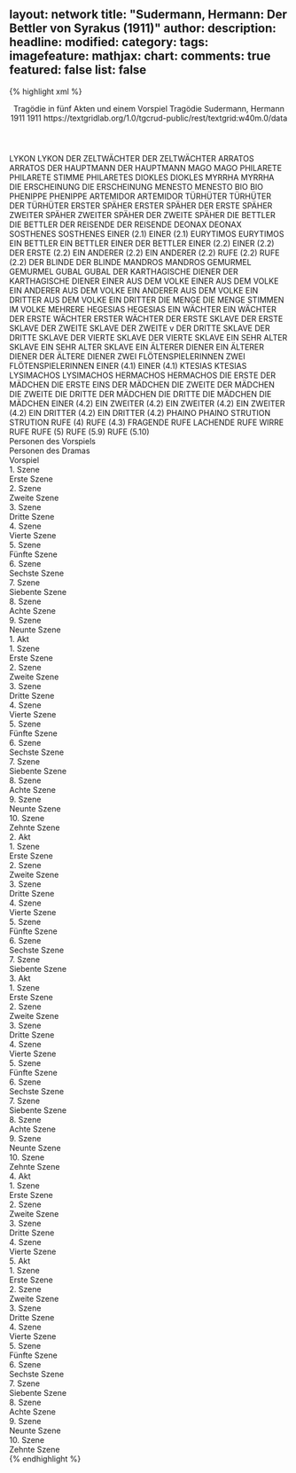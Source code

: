 layout: network
title: "Sudermann, Hermann: Der Bettler von Syrakus (1911)"
author:
description:
headline:
modified:
category:
tags:
imagefeature:
mathjax:
chart:
comments: true
featured: false
list: false
---
{% highlight xml %}
<?xml-model href="https://raw.githubusercontent.com/DLiNa/project/master/rules/lina.rnc"?><?xml-model href="https://raw.githubusercontent.com/DLiNa/project/master/rules/lina.sch"?>
<play xmlns="http://lina.digital">
  <header>
    <title>Der Bettler von Syrakus</title>
    <subtitle>Tragödie in fünf Akten und einem Vorspiel</subtitle>
    <genretitle>Tragödie</genretitle>
    <author>Sudermann, Hermann</author>
    <date type="print" when="1911">1911</date>
    <date type="premiere" when="1911">1911</date>
    <date type="written"/>
    <source>https://textgridlab.org/1.0/tgcrud-public/rest/textgrid:w40m.0/data</source>
  </header>
  <personae>
    <character>
      <name>LYKON</name>
      <alias xml:id="lykon">
        <name>LYKON</name>
      </alias>
    </character>
    <character>
      <name>DER ZELTWÄCHTER</name>
      <alias xml:id="der_zeltwächter">
        <name>DER ZELTWÄCHTER</name>
      </alias>
    </character>
    <character>
      <name>ARRATOS</name>
      <alias xml:id="arratos">
        <name>ARRATOS</name>
      </alias>
    </character>
    <character>
      <name>DER HAUPTMANN</name>
      <alias xml:id="der_hauptmann">
        <name>DER HAUPTMANN</name>
      </alias>
    </character>
    <character>
      <name>MAGO</name>
      <alias xml:id="mago">
        <name>MAGO</name>
      </alias>
    </character>
    <character>
      <name>PHILARETE</name>
      <alias xml:id="philarete">
        <name>PHILARETE</name>
      </alias>
      <alias xml:id="stimme_philaretes">
        <name>STIMME PHILARETES</name>
      </alias>
    </character>
    <character>
      <name>DIOKLES</name>
      <alias xml:id="diokles">
        <name>DIOKLES</name>
      </alias>
    </character>
    <character>
      <name>MYRRHA</name>
      <alias xml:id="myrrha">
        <name>MYRRHA</name>
      </alias>
    </character>
    <character>
      <name>DIE ERSCHEINUNG</name>
      <alias xml:id="die_erscheinung">
        <name>DIE ERSCHEINUNG</name>
      </alias>
    </character>
    <character>
      <name>MENESTO</name>
      <alias xml:id="menesto">
        <name>MENESTO</name>
      </alias>
    </character>
    <character>
      <name>BIO</name>
      <alias xml:id="bio">
        <name>BIO</name>
      </alias>
    </character>
    <character>
      <name>PHENIPPE</name>
      <alias xml:id="phenippe">
        <name>PHENIPPE</name>
      </alias>
    </character>
    <character>
      <name>ARTEMIDOR</name>
      <alias xml:id="artemidor">
        <name>ARTEMIDOR</name>
      </alias>
    </character>
    <character>
      <name>TÜRHÜTER</name>
      <alias xml:id="türhüter">
        <name>TÜRHÜTER</name>
      </alias>
      <alias xml:id="der_türhüter">
        <name>DER TÜRHÜTER</name>
      </alias>
    </character>
    <character>
      <name>ERSTER SPÄHER</name>
      <alias xml:id="erster_späher">
        <name>ERSTER SPÄHER</name>
      </alias>
      <alias xml:id="der_erste_späher">
        <name>DER ERSTE SPÄHER</name>
      </alias>
    </character>
    <character>
      <name>ZWEITER SPÄHER</name>
      <alias xml:id="zweiter_späher">
        <name>ZWEITER SPÄHER</name>
      </alias>
      <alias xml:id="der_zweite_späher">
        <name>DER ZWEITE SPÄHER</name>
      </alias>
    </character>
    <character>
      <name>DIE BETTLER</name>
      <alias xml:id="die_bettler">
        <name>DIE BETTLER</name>
      </alias>
    </character>
    <character>
      <name>DER REISENDE</name>
      <alias xml:id="der_reisende">
        <name>DER REISENDE</name>
      </alias>
    </character>
    <character>
      <name>DEONAX</name>
      <alias xml:id="deonax">
        <name>DEONAX</name>
      </alias>
    </character>
    <character>
      <name>SOSTHENES</name>
      <alias xml:id="sosthenes">
        <name>SOSTHENES</name>
      </alias>
    </character>
    <character>
      <name>EINER (2.1)</name>
      <alias xml:id="einer_2.1">
        <name>EINER (2.1)</name>
      </alias>
    </character>
    <character>
      <name>EURYTIMOS</name>
      <alias xml:id="eurytimos">
        <name>EURYTIMOS</name>
      </alias>
    </character>
    <character>
      <name>EIN BETTLER</name>
      <alias xml:id="ein_bettler">
        <name>EIN BETTLER</name>
      </alias>
      <alias xml:id="einer_der_bettler">
        <name>EINER DER BETTLER</name>
      </alias>
    </character>
    <character>
      <name>EINER (2.2)</name>
      <alias xml:id="einer_2.2">
        <name>EINER (2.2)</name>
      </alias>
      <alias xml:id="der_erste_2.2">
        <name>DER ERSTE (2.2)</name>
      </alias>
    </character>
    <character>
      <name>EIN ANDERER (2.2)</name>
      <alias xml:id="ein_anderer_2.2">
        <name>EIN ANDERER (2.2)</name>
      </alias>
    </character>
    <character>
      <name>RUFE (2.2)</name>
      <alias xml:id="rufe_2.2">
        <name>RUFE (2.2)</name>
      </alias>
    </character>
    <character>
      <name>DER BLINDE</name>
      <alias xml:id="der_blinde">
        <name>DER BLINDE</name>
      </alias>
    </character>
    <character>
      <name>MANDROS</name>
      <alias xml:id="mandros">
        <name>MANDROS</name>
      </alias>
    </character>
    <character>
      <name>GEMURMEL</name>
      <alias xml:id="gemurmel">
        <name>GEMURMEL</name>
      </alias>
    </character>
    <character>
      <name>GUBAL</name>
      <alias xml:id="gubal">
        <name>GUBAL</name>
      </alias>
    </character>
    <character>
      <name>DER KARTHAGISCHE DIENER</name>
      <alias xml:id="der_karthagische_diener">
        <name>DER KARTHAGISCHE DIENER</name>
      </alias>
    </character>
    <character>
      <name>EINER AUS DEM VOLKE</name>
      <alias xml:id="einer_aus_dem_volke">
        <name>EINER AUS DEM VOLKE</name>
      </alias>
    </character>
    <character>
      <name>EIN ANDERER AUS DEM VOLKE</name>
      <alias xml:id="ein_anderer_aus_dem_volke">
        <name>EIN ANDERER AUS DEM VOLKE</name>
      </alias>
    </character>
    <character>
      <name>EIN DRITTER AUS DEM VOLKE</name>
      <alias xml:id="ein_dritter_aus_dem_volke">
        <name>EIN DRITTER</name>
      </alias>
    </character>
    <character>
      <name>DIE MENGE</name>
      <alias xml:id="die_menge">
        <name>DIE MENGE</name>
      </alias>
      <alias xml:id="stimmen_im_volke">
        <name>STIMMEN IM VOLKE</name>
      </alias>
      <alias xml:id="mehrere_aus_dem_volke">
        <name>MEHRERE</name>
      </alias>
    </character>
    <character>
      <name>HEGESIAS</name>
      <alias xml:id="hegesias">
        <name>HEGESIAS</name>
      </alias>
    </character>
    <character>
      <name>EIN WÄCHTER</name>
      <alias xml:id="ein_wächter">
        <name>EIN WÄCHTER</name>
      </alias>
      <alias xml:id="der_erste_wächter">
        <name>DER ERSTE WÄCHTER</name>
      </alias>
      <alias xml:id="erster_wächter">
        <name>ERSTER WÄCHTER</name>
      </alias>
    </character>
    <character>
      <name>DER ERSTE SKLAVE</name>
      <alias xml:id="der_erste_sklave">
        <name>DER ERSTE SKLAVE</name>
      </alias>
    </character>
    <character>
      <name>DER ZWEITE SKLAVE</name>
      <alias xml:id="der_zweite_sklave">
        <name>DER ZWEITE v</name>
      </alias>
    </character>
    <character>
      <name>DER DRITTE SKLAVE</name>
      <alias xml:id="der_dritte_sklave">
        <name>DER DRITTE SKLAVE</name>
      </alias>
    </character>
    <character>
      <name>DER VIERTE SKLAVE</name>
      <alias xml:id="der_vierte_sklave">
        <name>DER VIERTE SKLAVE</name>
      </alias>
    </character>
    <character>
      <name>EIN SEHR ALTER SKLAVE</name>
      <alias xml:id="ein_sehr_alter_sklave">
        <name>EIN SEHR ALTER SKLAVE</name>
      </alias>
    </character>
    <character>
      <name>EIN ÄLTERER DIENER</name>
      <alias xml:id="ein_älterer_diener">
        <name>EIN ÄLTERER DIENER</name>
      </alias>
      <alias xml:id="der_ältere_diener">
        <name>DER ÄLTERE DIENER</name>
      </alias>
    </character>
    <character>
      <name>ZWEI FLÖTENSPIELERINNEN</name>
      <alias xml:id="zwei_flötenspielerinnen">
        <name>ZWEI FLÖTENSPIELERINNEN</name>
      </alias>
    </character>
    <character>
      <name>EINER (4.1)</name>
      <alias xml:id="einer_4.1">
        <name>EINER (4.1)</name>
      </alias>
    </character>
    <character>
      <name>KTESIAS</name>
      <alias xml:id="ktesias">
        <name>KTESIAS</name>
      </alias>
    </character>
    <character>
      <name>LYSIMACHOS</name>
      <alias xml:id="lysimachos">
        <name>LYSIMACHOS</name>
      </alias>
    </character>
    <character>
      <name>HERMACHOS</name>
      <alias xml:id="hermachos">
        <name>HERMACHOS</name>
      </alias>
    </character>
    <character>
      <name>DIE ERSTE DER MÄDCHEN</name>
      <alias xml:id="die_erste">
        <name>DIE ERSTE</name>
      </alias>
      <alias xml:id="eins_der_mädchen">
        <name>EINS DER MÄDCHEN</name>
      </alias>
    </character>
    <character>
      <name>DIE ZWEITE DER MÄDCHEN</name>
      <alias xml:id="die_zweite">
        <name>DIE ZWEITE</name>
      </alias>
    </character>
    <character>
      <name>DIE DRITTE DER MÄDCHEN</name>
      <alias xml:id="die_dritte">
        <name>DIE DRITTE</name>
      </alias>
    </character>
    <character>
      <name>DIE MÄDCHEN</name>
      <alias xml:id="die_mädchen">
        <name>DIE MÄDCHEN</name>
      </alias>
    </character>
    <character>
      <name>EINER (4.2)</name>
      <alias xml:id="einer_4.2">
        <name>EIN ZWEITER (4.2)</name>
      </alias>
    </character>
    <character>
      <name>EIN ZWEITER (4.2)</name>
      <alias xml:id="ein_zweiter_4.2">
        <name>EIN ZWEITER (4.2)</name>
      </alias>
    </character>
    <character>
      <name>EIN DRITTER (4.2)</name>
      <alias xml:id="ein_dritter_4.2">
        <name>EIN DRITTER (4.2)</name>
      </alias>
    </character>
    <character>
      <name>PHAINO</name>
      <alias xml:id="phaino">
        <name>PHAINO</name>
      </alias>
    </character>
    <character>
      <name>STRUTION</name>
      <alias xml:id="strution">
        <name>STRUTION</name>
      </alias>
    </character>
    <character>
      <name>RUFE (4)</name>
      <alias xml:id="rufe_4.3">
        <name>RUFE (4.3)</name>
      </alias>
      <alias xml:id="fragende_rufe">
        <name>FRAGENDE RUFE</name>
      </alias>
      <alias xml:id="lachende_rufe">
        <name>LACHENDE RUFE</name>
      </alias>
      <alias xml:id="wirre_rufe">
        <name>WIRRE RUFE</name>
      </alias>
    </character>
    <character>
      <name>RUFE (5)</name>
      <alias xml:id="rufe_5.9">
        <name>RUFE (5.9)</name>
      </alias>
      <alias xml:id="rufe_5.10">
        <name>RUFE (5.10)</name>
      </alias>
    </character>
  </personae>
  <text>
    <div>
      <head>Personen des Vorspiels</head>
    </div>
    <div>
      <head>Personen des Dramas</head>
    </div>
    <div>
      <head>Vorspiel</head>
      <div>
        <head>1. Szene</head>
        <div>
          <head>Erste Szene</head>
          <sp who="#lykon">
            <amount n="2" unit="speech_acts"/>
            <amount n="62" unit="words"/>
            <amount n="8" unit="lines"/>
            <amount n="328" unit="chars"/>
          </sp>
          <sp who="#der_zeltwächter">
            <amount n="1" unit="speech_acts"/>
            <amount n="12" unit="words"/>
            <amount n="2" unit="lines"/>
            <amount n="66" unit="chars"/>
          </sp>
        </div>
      </div>
      <div>
        <head>2. Szene</head>
        <div>
          <head>Zweite Szene</head>
          <sp who="#arratos">
            <amount n="10" unit="speech_acts"/>
            <amount n="268" unit="words"/>
            <amount n="38" unit="lines"/>
            <amount n="1443" unit="chars"/>
          </sp>
          <sp who="#lykon">
            <amount n="10" unit="speech_acts"/>
            <amount n="464" unit="words"/>
            <amount n="65" unit="lines"/>
            <amount n="2530" unit="chars"/>
          </sp>
        </div>
      </div>
      <div>
        <head>3. Szene</head>
        <div>
          <head>Dritte Szene</head>
          <sp who="#der_hauptmann">
            <amount n="2" unit="speech_acts"/>
            <amount n="18" unit="words"/>
            <amount n="4" unit="lines"/>
            <amount n="100" unit="chars"/>
          </sp>
          <sp who="#lykon">
            <amount n="19" unit="speech_acts"/>
            <amount n="210" unit="words"/>
            <amount n="39" unit="lines"/>
            <amount n="1123" unit="chars"/>
          </sp>
          <sp who="#mago">
            <amount n="13" unit="speech_acts"/>
            <amount n="464" unit="words"/>
            <amount n="69" unit="lines"/>
            <amount n="2573" unit="chars"/>
          </sp>
          <sp who="#arratos">
            <amount n="4" unit="speech_acts"/>
            <amount n="28" unit="words"/>
            <amount n="6" unit="lines"/>
            <amount n="143" unit="chars"/>
          </sp>
          <sp who="#der_hauptmann #lykon #mago #arratos">
            <amount n="2" unit="speech_acts"/>
            <amount n="4" unit="words"/>
            <amount n="1" unit="lines"/>
            <amount n="33" unit="chars"/>
          </sp>
        </div>
      </div>
      <div>
        <head>4. Szene</head>
        <div>
          <head>Vierte Szene</head>
          <sp who="#lykon">
            <amount n="4" unit="speech_acts"/>
            <amount n="173" unit="words"/>
            <amount n="24" unit="lines"/>
            <amount n="885" unit="chars"/>
          </sp>
          <sp who="#arratos">
            <amount n="2" unit="speech_acts"/>
            <amount n="96" unit="words"/>
            <amount n="13" unit="lines"/>
            <amount n="483" unit="chars"/>
          </sp>
          <sp who="#stimme_philaretes">
            <amount n="1" unit="speech_acts"/>
            <amount n="6" unit="words"/>
            <amount n="1" unit="lines"/>
            <amount n="30" unit="chars"/>
          </sp>
        </div>
      </div>
      <div>
        <head>5. Szene</head>
        <div>
          <head>Fünfte Szene</head>
          <sp who="#philarete">
            <amount n="3" unit="speech_acts"/>
            <amount n="65" unit="words"/>
            <amount n="9" unit="lines"/>
            <amount n="354" unit="chars"/>
          </sp>
          <sp who="#lykon">
            <amount n="2" unit="speech_acts"/>
            <amount n="144" unit="words"/>
            <amount n="17" unit="lines"/>
            <amount n="738" unit="chars"/>
          </sp>
          <sp who="#arratos">
            <amount n="2" unit="speech_acts"/>
            <amount n="8" unit="words"/>
            <amount n="2" unit="lines"/>
            <amount n="38" unit="chars"/>
          </sp>
          <sp who="#diokles">
            <amount n="1" unit="speech_acts"/>
            <amount n="16" unit="words"/>
            <amount n="3" unit="lines"/>
            <amount n="77" unit="chars"/>
          </sp>
        </div>
      </div>
      <div>
        <head>6. Szene</head>
        <div>
          <head>Sechste Szene</head>
          <sp who="#lykon">
            <amount n="6" unit="speech_acts"/>
            <amount n="83" unit="words"/>
            <amount n="16" unit="lines"/>
            <amount n="473" unit="chars"/>
          </sp>
          <sp who="#philarete">
            <amount n="5" unit="speech_acts"/>
            <amount n="148" unit="words"/>
            <amount n="21" unit="lines"/>
            <amount n="765" unit="chars"/>
          </sp>
        </div>
      </div>
      <div>
        <head>7. Szene</head>
        <div>
          <head>Siebente Szene</head>
          <sp who="#arratos">
            <amount n="2" unit="speech_acts"/>
            <amount n="9" unit="words"/>
            <amount n="3" unit="lines"/>
            <amount n="56" unit="chars"/>
          </sp>
          <sp who="#philarete">
            <amount n="1" unit="speech_acts"/>
            <amount n="96" unit="words"/>
            <amount n="13" unit="lines"/>
            <amount n="537" unit="chars"/>
          </sp>
          <sp who="#lykon">
            <amount n="2" unit="speech_acts"/>
            <amount n="16" unit="words"/>
            <amount n="4" unit="lines"/>
            <amount n="83" unit="chars"/>
          </sp>
          <sp who="#myrrha">
            <amount n="1" unit="speech_acts"/>
            <amount n="2" unit="words"/>
            <amount n="1" unit="lines"/>
            <amount n="11" unit="chars"/>
          </sp>
          <sp who="#diokles">
            <amount n="1" unit="speech_acts"/>
            <amount n="1" unit="words"/>
            <amount n="1" unit="lines"/>
            <amount n="6" unit="chars"/>
          </sp>
        </div>
      </div>
      <div>
        <head>8. Szene</head>
        <div>
          <head>Achte Szene</head>
          <sp who="#lykon">
            <amount n="1" unit="speech_acts"/>
            <amount n="143" unit="words"/>
            <amount n="19" unit="lines"/>
            <amount n="781" unit="chars"/>
          </sp>
        </div>
      </div>
      <div>
        <head>9. Szene</head>
        <div>
          <head>Neunte Szene</head>
          <sp who="#lykon">
            <amount n="6" unit="speech_acts"/>
            <amount n="295" unit="words"/>
            <amount n="38" unit="lines"/>
            <amount n="1576" unit="chars"/>
          </sp>
          <sp who="#die_erscheinung">
            <amount n="5" unit="speech_acts"/>
            <amount n="98" unit="words"/>
            <amount n="21" unit="lines"/>
            <amount n="550" unit="chars"/>
          </sp>
        </div>
      </div>
    </div>
    <div>
      <head>1. Akt</head>
      <div>
        <head>1. Szene</head>
        <div>
          <head>Erste Szene</head>
          <sp who="#menesto">
            <amount n="5" unit="speech_acts"/>
            <amount n="201" unit="words"/>
            <amount n="28" unit="lines"/>
            <amount n="1051" unit="chars"/>
          </sp>
          <sp who="#bio">
            <amount n="3" unit="speech_acts"/>
            <amount n="56" unit="words"/>
            <amount n="8" unit="lines"/>
            <amount n="290" unit="chars"/>
          </sp>
          <sp who="#phenippe">
            <amount n="3" unit="speech_acts"/>
            <amount n="53" unit="words"/>
            <amount n="8" unit="lines"/>
            <amount n="260" unit="chars"/>
          </sp>
        </div>
      </div>
      <div>
        <head>2. Szene</head>
        <div>
          <head>Zweite Szene</head>
          <sp who="#menesto">
            <amount n="5" unit="speech_acts"/>
            <amount n="150" unit="words"/>
            <amount n="23" unit="lines"/>
            <amount n="786" unit="chars"/>
          </sp>
          <sp who="#myrrha">
            <amount n="4" unit="speech_acts"/>
            <amount n="142" unit="words"/>
            <amount n="21" unit="lines"/>
            <amount n="738" unit="chars"/>
          </sp>
        </div>
      </div>
      <div>
        <head>3. Szene</head>
        <div>
          <head>Dritte Szene</head>
          <sp who="#phenippe">
            <amount n="4" unit="speech_acts"/>
            <amount n="104" unit="words"/>
            <amount n="15" unit="lines"/>
            <amount n="519" unit="chars"/>
          </sp>
          <sp who="#menesto">
            <amount n="5" unit="speech_acts"/>
            <amount n="22" unit="words"/>
            <amount n="5" unit="lines"/>
            <amount n="119" unit="chars"/>
          </sp>
          <sp who="#bio">
            <amount n="2" unit="speech_acts"/>
            <amount n="10" unit="words"/>
            <amount n="4" unit="lines"/>
            <amount n="50" unit="chars"/>
          </sp>
        </div>
      </div>
      <div>
        <head>4. Szene</head>
        <div>
          <head>Vierte Szene</head>
          <sp who="#artemidor">
            <amount n="2" unit="speech_acts"/>
            <amount n="264" unit="words"/>
            <amount n="37" unit="lines"/>
            <amount n="1460" unit="chars"/>
          </sp>
          <sp who="#myrrha">
            <amount n="2" unit="speech_acts"/>
            <amount n="207" unit="words"/>
            <amount n="27" unit="lines"/>
            <amount n="1068" unit="chars"/>
          </sp>
        </div>
      </div>
      <div>
        <head>5. Szene</head>
        <div>
          <head>Fünfte Szene</head>
          <sp who="#myrrha">
            <amount n="4" unit="speech_acts"/>
            <amount n="55" unit="words"/>
            <amount n="10" unit="lines"/>
            <amount n="288" unit="chars"/>
          </sp>
          <sp who="#artemidor">
            <amount n="3" unit="speech_acts"/>
            <amount n="57" unit="words"/>
            <amount n="8" unit="lines"/>
            <amount n="313" unit="chars"/>
          </sp>
          <sp who="#arratos">
            <amount n="3" unit="speech_acts"/>
            <amount n="102" unit="words"/>
            <amount n="16" unit="lines"/>
            <amount n="585" unit="chars"/>
          </sp>
          <sp who="#philarete">
            <amount n="4" unit="speech_acts"/>
            <amount n="12" unit="words"/>
            <amount n="4" unit="lines"/>
            <amount n="55" unit="chars"/>
          </sp>
        </div>
      </div>
      <div>
        <head>6. Szene</head>
        <div>
          <head>Sechste Szene</head>
          <sp who="#diokles">
            <amount n="7" unit="speech_acts"/>
            <amount n="347" unit="words"/>
            <amount n="49" unit="lines"/>
            <amount n="1830" unit="chars"/>
          </sp>
          <sp who="#arratos">
            <amount n="10" unit="speech_acts"/>
            <amount n="320" unit="words"/>
            <amount n="46" unit="lines"/>
            <amount n="1672" unit="chars"/>
          </sp>
          <sp who="#artemidor">
            <amount n="4" unit="speech_acts"/>
            <amount n="78" unit="words"/>
            <amount n="10" unit="lines"/>
            <amount n="400" unit="chars"/>
          </sp>
          <sp who="#philarete">
            <amount n="1" unit="speech_acts"/>
            <amount n="26" unit="words"/>
            <amount n="3" unit="lines"/>
            <amount n="122" unit="chars"/>
          </sp>
          <sp who="#myrrha">
            <amount n="1" unit="speech_acts"/>
          </sp>
        </div>
      </div>
      <div>
        <head>7. Szene</head>
        <div>
          <head>Siebente Szene</head>
          <sp who="#arratos">
            <amount n="7" unit="speech_acts"/>
            <amount n="849" unit="words"/>
            <amount n="110" unit="lines"/>
            <amount n="4514" unit="chars"/>
          </sp>
          <sp who="#philarete">
            <amount n="6" unit="speech_acts"/>
            <amount n="221" unit="words"/>
            <amount n="32" unit="lines"/>
            <amount n="1187" unit="chars"/>
          </sp>
        </div>
      </div>
      <div>
        <head>8. Szene</head>
        <div>
          <head>Achte Szene</head>
          <sp who="#türhüter">
            <amount n="2" unit="speech_acts"/>
            <amount n="6" unit="words"/>
            <amount n="2" unit="lines"/>
            <amount n="33" unit="chars"/>
          </sp>
          <sp who="#arratos">
            <amount n="2" unit="speech_acts"/>
            <amount n="21" unit="words"/>
            <amount n="4" unit="lines"/>
            <amount n="107" unit="chars"/>
          </sp>
        </div>
      </div>
      <div>
        <head>9. Szene</head>
        <div>
          <head>Neunte Szene</head>
          <sp who="#arratos">
            <amount n="15" unit="speech_acts"/>
            <amount n="109" unit="words"/>
            <amount n="25" unit="lines"/>
            <amount n="569" unit="chars"/>
          </sp>
          <sp who="#erster_späher">
            <amount n="3" unit="speech_acts"/>
            <amount n="26" unit="words"/>
            <amount n="4" unit="lines"/>
            <amount n="127" unit="chars"/>
          </sp>
          <sp who="#zweiter_späher">
            <amount n="12" unit="speech_acts"/>
            <amount n="248" unit="words"/>
            <amount n="38" unit="lines"/>
            <amount n="1316" unit="chars"/>
          </sp>
          <sp who="#philarete">
            <amount n="5" unit="speech_acts"/>
            <amount n="25" unit="words"/>
            <amount n="4" unit="lines"/>
            <amount n="129" unit="chars"/>
          </sp>
        </div>
      </div>
      <div>
        <head>10. Szene</head>
        <div>
          <head>Zehnte Szene</head>
          <sp who="#philarete">
            <amount n="3" unit="speech_acts"/>
            <amount n="333" unit="words"/>
            <amount n="43" unit="lines"/>
            <amount n="1712" unit="chars"/>
          </sp>
          <sp who="#arratos">
            <amount n="2" unit="speech_acts"/>
            <amount n="64" unit="words"/>
            <amount n="10" unit="lines"/>
            <amount n="334" unit="chars"/>
          </sp>
        </div>
      </div>
    </div>
    <div>
      <head>2. Akt</head>
      <div>
        <head>1. Szene</head>
        <div>
          <head>Erste Szene</head>
          <sp who="#die_bettler">
            <amount n="2" unit="speech_acts"/>
            <amount n="38" unit="words"/>
            <amount n="8" unit="lines"/>
            <amount n="213" unit="chars"/>
          </sp>
          <sp who="#der_reisende">
            <amount n="1" unit="speech_acts"/>
            <amount n="19" unit="words"/>
            <amount n="3" unit="lines"/>
            <amount n="100" unit="chars"/>
          </sp>
          <sp who="#deonax">
            <amount n="1" unit="speech_acts"/>
            <amount n="36" unit="words"/>
            <amount n="5" unit="lines"/>
            <amount n="204" unit="chars"/>
          </sp>
          <sp who="#sosthenes">
            <amount n="1" unit="speech_acts"/>
            <amount n="8" unit="words"/>
            <amount n="2" unit="lines"/>
            <amount n="44" unit="chars"/>
          </sp>
          <sp who="#einer_2.1">
            <amount n="1" unit="speech_acts"/>
            <amount n="2" unit="words"/>
            <amount n="1" unit="lines"/>
            <amount n="15" unit="chars"/>
          </sp>
        </div>
      </div>
      <div>
        <head>2. Szene</head>
        <div>
          <head>Zweite Szene</head>
          <sp who="#die_bettler">
            <amount n="1" unit="speech_acts"/>
            <amount n="12" unit="words"/>
            <amount n="2" unit="lines"/>
            <amount n="61" unit="chars"/>
          </sp>
          <sp who="#eurytimos">
            <amount n="13" unit="speech_acts"/>
            <amount n="156" unit="words"/>
            <amount n="29" unit="lines"/>
            <amount n="866" unit="chars"/>
          </sp>
          <sp who="#sosthenes">
            <amount n="3" unit="speech_acts"/>
            <amount n="63" unit="words"/>
            <amount n="9" unit="lines"/>
            <amount n="352" unit="chars"/>
          </sp>
          <sp who="#ein_bettler">
            <amount n="1" unit="speech_acts"/>
            <amount n="6" unit="words"/>
            <amount n="1" unit="lines"/>
            <amount n="32" unit="chars"/>
          </sp>
          <sp who="#ein_anderer_2.2">
            <amount n="2" unit="speech_acts"/>
            <amount n="9" unit="words"/>
            <amount n="4" unit="lines"/>
            <amount n="50" unit="chars"/>
          </sp>
          <sp who="#rufe_2.2">
            <amount n="1" unit="speech_acts"/>
            <amount n="5" unit="words"/>
            <amount n="1" unit="lines"/>
            <amount n="27" unit="chars"/>
          </sp>
          <sp who="#der_blinde">
            <amount n="23" unit="speech_acts"/>
            <amount n="663" unit="words"/>
            <amount n="101" unit="lines"/>
            <amount n="3522" unit="chars"/>
          </sp>
          <sp who="#deonax">
            <amount n="5" unit="speech_acts"/>
            <amount n="137" unit="words"/>
            <amount n="19" unit="lines"/>
            <amount n="696" unit="chars"/>
          </sp>
          <sp who="#mandros">
            <amount n="7" unit="speech_acts"/>
            <amount n="95" unit="words"/>
            <amount n="16" unit="lines"/>
            <amount n="464" unit="chars"/>
          </sp>
          <sp who="#gemurmel">
            <amount n="1" unit="speech_acts"/>
            <amount n="6" unit="words"/>
            <amount n="1" unit="lines"/>
            <amount n="27" unit="chars"/>
          </sp>
          <sp who="#einer_2.2">
            <amount n="1" unit="speech_acts"/>
            <amount n="5" unit="words"/>
            <amount n="2" unit="lines"/>
            <amount n="34" unit="chars"/>
          </sp>
          <sp who="#der_erste_2.2">
            <amount n="1" unit="speech_acts"/>
            <amount n="7" unit="words"/>
            <amount n="2" unit="lines"/>
            <amount n="42" unit="chars"/>
          </sp>
        </div>
      </div>
      <div>
        <head>3. Szene</head>
        <div>
          <head>Dritte Szene</head>
          <sp who="#mago">
            <amount n="20" unit="speech_acts"/>
            <amount n="410" unit="words"/>
            <amount n="72" unit="lines"/>
            <amount n="2282" unit="chars"/>
          </sp>
          <sp who="#gubal">
            <amount n="4" unit="speech_acts"/>
            <amount n="28" unit="words"/>
            <amount n="5" unit="lines"/>
            <amount n="148" unit="chars"/>
          </sp>
          <sp who="#die_bettler">
            <amount n="1" unit="speech_acts"/>
            <amount n="13" unit="words"/>
            <amount n="2" unit="lines"/>
            <amount n="73" unit="chars"/>
          </sp>
          <sp who="#der_zweite_späher">
            <amount n="3" unit="speech_acts"/>
            <amount n="31" unit="words"/>
            <amount n="5" unit="lines"/>
            <amount n="166" unit="chars"/>
          </sp>
          <sp who="#der_blinde">
            <amount n="12" unit="speech_acts"/>
            <amount n="281" unit="words"/>
            <amount n="43" unit="lines"/>
            <amount n="1410" unit="chars"/>
          </sp>
          <sp who="#der_karthagische_diener">
            <amount n="1" unit="speech_acts"/>
            <amount n="4" unit="words"/>
            <amount n="1" unit="lines"/>
            <amount n="22" unit="chars"/>
          </sp>
          <sp who="#eurytimos">
            <amount n="2" unit="speech_acts"/>
            <amount n="16" unit="words"/>
            <amount n="3" unit="lines"/>
            <amount n="65" unit="chars"/>
          </sp>
          <sp who="#einer_der_bettler">
            <amount n="1" unit="speech_acts"/>
            <amount n="5" unit="words"/>
            <amount n="2" unit="lines"/>
            <amount n="25" unit="chars"/>
          </sp>
          <sp who="#deonax">
            <amount n="1" unit="speech_acts"/>
            <amount n="10" unit="words"/>
            <amount n="2" unit="lines"/>
            <amount n="53" unit="chars"/>
          </sp>
          <sp who="#zweiter_späher">
            <amount n="1" unit="speech_acts"/>
            <amount n="9" unit="words"/>
            <amount n="1" unit="lines"/>
            <amount n="43" unit="chars"/>
          </sp>
        </div>
      </div>
      <div>
        <head>4. Szene</head>
        <div>
          <head>Vierte Szene</head>
          <sp who="#der_blinde">
            <amount n="3" unit="speech_acts"/>
            <amount n="58" unit="words"/>
            <amount n="10" unit="lines"/>
            <amount n="325" unit="chars"/>
          </sp>
          <sp who="#eurytimos">
            <amount n="2" unit="speech_acts"/>
            <amount n="5" unit="words"/>
            <amount n="2" unit="lines"/>
            <amount n="19" unit="chars"/>
          </sp>
          <sp who="#deonax">
            <amount n="1" unit="speech_acts"/>
            <amount n="7" unit="words"/>
            <amount n="1" unit="lines"/>
            <amount n="38" unit="chars"/>
          </sp>
          <sp who="#die_bettler">
            <amount n="1" unit="speech_acts"/>
            <amount n="28" unit="words"/>
            <amount n="5" unit="lines"/>
            <amount n="156" unit="chars"/>
          </sp>
          <sp who="#einer_aus_dem_volke">
            <amount n="1" unit="speech_acts"/>
            <amount n="6" unit="words"/>
            <amount n="1" unit="lines"/>
            <amount n="46" unit="chars"/>
          </sp>
          <sp who="#ein_anderer_aus_dem_volke">
            <amount n="2" unit="speech_acts"/>
            <amount n="25" unit="words"/>
            <amount n="5" unit="lines"/>
            <amount n="129" unit="chars"/>
          </sp>
          <sp who="#mehrere_aus_dem_volke">
            <amount n="1" unit="speech_acts"/>
            <amount n="4" unit="words"/>
            <amount n="1" unit="lines"/>
            <amount n="20" unit="chars"/>
          </sp>
          <sp who="#einer_aus_dem_volke">
            <amount n="1" unit="speech_acts"/>
            <amount n="15" unit="words"/>
            <amount n="3" unit="lines"/>
            <amount n="73" unit="chars"/>
          </sp>
          <sp who="#ein_dritter_aus_dem_volke">
            <amount n="1" unit="speech_acts"/>
            <amount n="4" unit="words"/>
            <amount n="1" unit="lines"/>
            <amount n="16" unit="chars"/>
          </sp>
        </div>
      </div>
      <div>
        <head>5. Szene</head>
        <div>
          <head>Fünfte Szene</head>
          <sp who="#die_menge">
            <amount n="1" unit="speech_acts"/>
            <amount n="2" unit="words"/>
            <amount n="1" unit="lines"/>
            <amount n="13" unit="chars"/>
          </sp>
          <sp who="#arratos">
            <amount n="12" unit="speech_acts"/>
            <amount n="393" unit="words"/>
            <amount n="60" unit="lines"/>
            <amount n="2238" unit="chars"/>
          </sp>
          <sp who="#der_blinde">
            <amount n="15" unit="speech_acts"/>
            <amount n="290" unit="words"/>
            <amount n="42" unit="lines"/>
            <amount n="1666" unit="chars"/>
          </sp>
          <sp who="#eurytimos">
            <amount n="2" unit="speech_acts"/>
            <amount n="8" unit="words"/>
            <amount n="3" unit="lines"/>
            <amount n="51" unit="chars"/>
          </sp>
          <sp who="#artemidor">
            <amount n="5" unit="speech_acts"/>
            <amount n="119" unit="words"/>
            <amount n="18" unit="lines"/>
            <amount n="653" unit="chars"/>
          </sp>
          <sp who="#diokles">
            <amount n="3" unit="speech_acts"/>
            <amount n="34" unit="words"/>
            <amount n="5" unit="lines"/>
            <amount n="178" unit="chars"/>
          </sp>
          <sp who="#hegesias">
            <amount n="3" unit="speech_acts"/>
            <amount n="193" unit="words"/>
            <amount n="26" unit="lines"/>
            <amount n="991" unit="chars"/>
          </sp>
          <sp who="#einer_aus_dem_volke">
            <amount n="1" unit="speech_acts"/>
            <amount n="8" unit="words"/>
            <amount n="2" unit="lines"/>
            <amount n="35" unit="chars"/>
          </sp>
          <sp who="#der_zweite_späher">
            <amount n="2" unit="speech_acts"/>
            <amount n="11" unit="words"/>
            <amount n="2" unit="lines"/>
            <amount n="53" unit="chars"/>
          </sp>
          <sp who="#stimmen_im_volke">
            <amount n="2" unit="speech_acts"/>
            <amount n="14" unit="words"/>
            <amount n="3" unit="lines"/>
            <amount n="79" unit="chars"/>
          </sp>
          <sp who="#einer_aus_dem_volke">
            <amount n="1" unit="speech_acts"/>
            <amount n="6" unit="words"/>
            <amount n="1" unit="lines"/>
            <amount n="24" unit="chars"/>
          </sp>
        </div>
      </div>
      <div>
        <head>6. Szene</head>
        <div>
          <head>Sechste Szene</head>
          <sp who="#mago">
            <amount n="3" unit="speech_acts"/>
            <amount n="120" unit="words"/>
            <amount n="14" unit="lines"/>
            <amount n="665" unit="chars"/>
          </sp>
          <sp who="#der_blinde">
            <amount n="1" unit="speech_acts"/>
            <amount n="30" unit="words"/>
            <amount n="5" unit="lines"/>
            <amount n="190" unit="chars"/>
          </sp>
          <sp who="#arratos">
            <amount n="1" unit="speech_acts"/>
            <amount n="42" unit="words"/>
            <amount n="6" unit="lines"/>
            <amount n="234" unit="chars"/>
          </sp>
        </div>
      </div>
      <div>
        <head>7. Szene</head>
        <div>
          <head>Siebente Szene</head>
          <sp who="#der_blinde">
            <amount n="5" unit="speech_acts"/>
            <amount n="148" unit="words"/>
            <amount n="21" unit="lines"/>
            <amount n="773" unit="chars"/>
          </sp>
          <sp who="#artemidor">
            <amount n="1" unit="speech_acts"/>
            <amount n="16" unit="words"/>
            <amount n="3" unit="lines"/>
            <amount n="89" unit="chars"/>
          </sp>
          <sp who="#arratos">
            <amount n="2" unit="speech_acts"/>
            <amount n="115" unit="words"/>
            <amount n="17" unit="lines"/>
            <amount n="647" unit="chars"/>
          </sp>
          <sp who="#diokles">
            <amount n="1" unit="speech_acts"/>
            <amount n="37" unit="words"/>
            <amount n="5" unit="lines"/>
            <amount n="185" unit="chars"/>
          </sp>
          <sp who="#ein_wächter">
            <amount n="1" unit="speech_acts"/>
            <amount n="6" unit="words"/>
            <amount n="2" unit="lines"/>
            <amount n="44" unit="chars"/>
          </sp>
        </div>
      </div>
    </div>
    <div>
      <head>3. Akt</head>
      <div>
        <head>1. Szene</head>
        <div>
          <head>Erste Szene</head>
          <sp who="#arratos">
            <amount n="16" unit="speech_acts"/>
            <amount n="163" unit="words"/>
            <amount n="31" unit="lines"/>
            <amount n="858" unit="chars"/>
          </sp>
          <sp who="#mago">
            <amount n="16" unit="speech_acts"/>
            <amount n="379" unit="words"/>
            <amount n="58" unit="lines"/>
            <amount n="2004" unit="chars"/>
          </sp>
        </div>
      </div>
      <div>
        <head>2. Szene</head>
        <div>
          <head>Zweite Szene</head>
          <sp who="#arratos">
            <amount n="7" unit="speech_acts"/>
            <amount n="80" unit="words"/>
            <amount n="15" unit="lines"/>
            <amount n="427" unit="chars"/>
          </sp>
          <sp who="#philarete">
            <amount n="5" unit="speech_acts"/>
            <amount n="64" unit="words"/>
            <amount n="11" unit="lines"/>
            <amount n="363" unit="chars"/>
          </sp>
        </div>
      </div>
      <div>
        <head>3. Szene</head>
        <div>
          <head>Dritte Szene</head>
          <sp who="#ein_wächter">
            <amount n="1" unit="speech_acts"/>
            <amount n="6" unit="words"/>
            <amount n="1" unit="lines"/>
            <amount n="42" unit="chars"/>
          </sp>
          <sp who="#der_blinde">
            <amount n="29" unit="speech_acts"/>
            <amount n="781" unit="words"/>
            <amount n="114" unit="lines"/>
            <amount n="4069" unit="chars"/>
          </sp>
          <sp who="#arratos">
            <amount n="29" unit="speech_acts"/>
            <amount n="361" unit="words"/>
            <amount n="58" unit="lines"/>
            <amount n="1874" unit="chars"/>
          </sp>
        </div>
      </div>
      <div>
        <head>4. Szene</head>
        <div>
          <head>Vierte Szene</head>
          <sp who="#der_blinde">
            <amount n="1" unit="speech_acts"/>
            <amount n="26" unit="words"/>
            <amount n="3" unit="lines"/>
            <amount n="122" unit="chars"/>
          </sp>
        </div>
      </div>
      <div>
        <head>5. Szene</head>
        <div>
          <head>Fünfte Szene</head>
          <sp who="#philarete">
            <amount n="19" unit="speech_acts"/>
            <amount n="782" unit="words"/>
            <amount n="106" unit="lines"/>
            <amount n="4068" unit="chars"/>
          </sp>
          <sp who="#der_blinde">
            <amount n="18" unit="speech_acts"/>
            <amount n="732" unit="words"/>
            <amount n="98" unit="lines"/>
            <amount n="3799" unit="chars"/>
          </sp>
        </div>
      </div>
      <div>
        <head>6. Szene</head>
        <div>
          <head>Sechste Szene</head>
          <sp who="#der_blinde">
            <amount n="1" unit="speech_acts"/>
          </sp>
          <sp who="#philarete">
            <amount n="1" unit="speech_acts"/>
            <amount n="52" unit="words"/>
            <amount n="7" unit="lines"/>
            <amount n="287" unit="chars"/>
          </sp>
        </div>
      </div>
      <div>
        <head>7. Szene</head>
        <div>
          <head>Siebente Szene</head>
          <sp who="#der_blinde">
            <amount n="15" unit="speech_acts"/>
            <amount n="115" unit="words"/>
            <amount n="26" unit="lines"/>
            <amount n="603" unit="chars"/>
          </sp>
          <sp who="#myrrha">
            <amount n="15" unit="speech_acts"/>
            <amount n="238" unit="words"/>
            <amount n="36" unit="lines"/>
            <amount n="1199" unit="chars"/>
          </sp>
        </div>
      </div>
      <div>
        <head>8. Szene</head>
        <div>
          <head>Achte Szene</head>
          <sp who="#myrrha">
            <amount n="2" unit="speech_acts"/>
            <amount n="10" unit="words"/>
            <amount n="2" unit="lines"/>
            <amount n="44" unit="chars"/>
          </sp>
          <sp who="#der_blinde">
            <amount n="2" unit="speech_acts"/>
            <amount n="29" unit="words"/>
            <amount n="4" unit="lines"/>
            <amount n="133" unit="chars"/>
          </sp>
          <sp who="#artemidor">
            <amount n="3" unit="speech_acts"/>
            <amount n="36" unit="words"/>
            <amount n="5" unit="lines"/>
            <amount n="187" unit="chars"/>
          </sp>
        </div>
      </div>
      <div>
        <head>9. Szene</head>
        <div>
          <head>Neunte Szene</head>
          <sp who="#artemidor">
            <amount n="3" unit="speech_acts"/>
            <amount n="24" unit="words"/>
            <amount n="4" unit="lines"/>
            <amount n="145" unit="chars"/>
          </sp>
          <sp who="#menesto">
            <amount n="2" unit="speech_acts"/>
            <amount n="59" unit="words"/>
            <amount n="10" unit="lines"/>
            <amount n="330" unit="chars"/>
          </sp>
          <sp who="#myrrha">
            <amount n="1" unit="speech_acts"/>
            <amount n="9" unit="words"/>
            <amount n="2" unit="lines"/>
            <amount n="46" unit="chars"/>
          </sp>
        </div>
      </div>
      <div>
        <head>10. Szene</head>
        <div>
          <head>Zehnte Szene</head>
          <sp who="#der_erste_sklave">
            <amount n="1" unit="speech_acts"/>
            <amount n="6" unit="words"/>
            <amount n="1" unit="lines"/>
            <amount n="30" unit="chars"/>
          </sp>
          <sp who="#der_zweite_sklave">
            <amount n="1" unit="speech_acts"/>
            <amount n="4" unit="words"/>
            <amount n="1" unit="lines"/>
            <amount n="23" unit="chars"/>
          </sp>
          <sp who="#der_dritte_sklave">
            <amount n="1" unit="speech_acts"/>
            <amount n="5" unit="words"/>
            <amount n="1" unit="lines"/>
            <amount n="19" unit="chars"/>
          </sp>
          <sp who="#der_vierte_sklave">
            <amount n="1" unit="speech_acts"/>
            <amount n="4" unit="words"/>
            <amount n="1" unit="lines"/>
            <amount n="20" unit="chars"/>
          </sp>
          <sp who="#der_blinde">
            <amount n="4" unit="speech_acts"/>
            <amount n="72" unit="words"/>
            <amount n="10" unit="lines"/>
            <amount n="335" unit="chars"/>
          </sp>
          <sp who="#ein_sehr_alter_sklave">
            <amount n="1" unit="speech_acts"/>
            <amount n="24" unit="words"/>
            <amount n="3" unit="lines"/>
            <amount n="118" unit="chars"/>
          </sp>
          <sp who="#myrrha">
            <amount n="2" unit="speech_acts"/>
            <amount n="26" unit="words"/>
            <amount n="5" unit="lines"/>
            <amount n="138" unit="chars"/>
          </sp>
        </div>
      </div>
    </div>
    <div>
      <head>4. Akt</head>
      <div>
        <head>1. Szene</head>
        <div>
          <head>Erste Szene</head>
          <sp who="#artemidor">
            <amount n="8" unit="speech_acts"/>
            <amount n="169" unit="words"/>
            <amount n="22" unit="lines"/>
            <amount n="861" unit="chars"/>
          </sp>
          <sp who="#diokles">
            <amount n="9" unit="speech_acts"/>
            <amount n="123" unit="words"/>
            <amount n="21" unit="lines"/>
            <amount n="705" unit="chars"/>
          </sp>
          <sp who="#ein_älterer_diener">
            <amount n="2" unit="speech_acts"/>
            <amount n="31" unit="words"/>
            <amount n="6" unit="lines"/>
            <amount n="175" unit="chars"/>
          </sp>
          <sp who="#der_ältere_diener">
            <amount n="1" unit="speech_acts"/>
            <amount n="5" unit="words"/>
            <amount n="1" unit="lines"/>
            <amount n="26" unit="chars"/>
          </sp>
          <sp who="#zwei_flötenspielerinnen">
            <amount n="1" unit="speech_acts"/>
            <amount n="10" unit="words"/>
            <amount n="1" unit="lines"/>
            <amount n="58" unit="chars"/>
          </sp>
          <sp who="#einer_4.1">
            <amount n="2" unit="speech_acts"/>
            <amount n="7" unit="words"/>
            <amount n="2" unit="lines"/>
            <amount n="41" unit="chars"/>
          </sp>
          <sp who="#ktesias">
            <amount n="5" unit="speech_acts"/>
            <amount n="135" unit="words"/>
            <amount n="24" unit="lines"/>
            <amount n="804" unit="chars"/>
          </sp>
          <sp who="#lysimachos">
            <amount n="2" unit="speech_acts"/>
            <amount n="15" unit="words"/>
            <amount n="3" unit="lines"/>
            <amount n="85" unit="chars"/>
          </sp>
          <sp who="#hermachos">
            <amount n="2" unit="speech_acts"/>
            <amount n="154" unit="words"/>
            <amount n="21" unit="lines"/>
            <amount n="833" unit="chars"/>
          </sp>
        </div>
      </div>
      <div>
        <head>2. Szene</head>
        <div>
          <head>Zweite Szene</head>
          <sp who="#diokles">
            <amount n="12" unit="speech_acts"/>
            <amount n="166" unit="words"/>
            <amount n="25" unit="lines"/>
            <amount n="893" unit="chars"/>
          </sp>
          <sp who="#die_erste">
            <amount n="1" unit="speech_acts"/>
            <amount n="3" unit="words"/>
            <amount n="1" unit="lines"/>
            <amount n="22" unit="chars"/>
          </sp>
          <sp who="#die_zweite">
            <amount n="1" unit="speech_acts"/>
            <amount n="6" unit="words"/>
            <amount n="1" unit="lines"/>
            <amount n="38" unit="chars"/>
          </sp>
          <sp who="#die_dritte">
            <amount n="1" unit="speech_acts"/>
            <amount n="13" unit="words"/>
            <amount n="2" unit="lines"/>
            <amount n="79" unit="chars"/>
          </sp>
          <sp who="#die_mädchen #die_erste #die_zweite #die_dritte">
            <amount n="1" unit="speech_acts"/>
            <amount n="9" unit="words"/>
            <amount n="1" unit="lines"/>
            <amount n="56" unit="chars"/>
          </sp>
          <sp who="#einer_4.2">
            <amount n="1" unit="speech_acts"/>
            <amount n="2" unit="words"/>
            <amount n="1" unit="lines"/>
            <amount n="12" unit="chars"/>
          </sp>
          <sp who="#ein_zweiter_4.2">
            <amount n="1" unit="speech_acts"/>
            <amount n="3" unit="words"/>
            <amount n="1" unit="lines"/>
            <amount n="20" unit="chars"/>
          </sp>
          <sp who="#ein_dritter_4.2">
            <amount n="1" unit="speech_acts"/>
            <amount n="2" unit="words"/>
            <amount n="2" unit="lines"/>
            <amount n="14" unit="chars"/>
          </sp>
          <sp who="#lysimachos">
            <amount n="2" unit="speech_acts"/>
            <amount n="11" unit="words"/>
            <amount n="2" unit="lines"/>
            <amount n="59" unit="chars"/>
          </sp>
          <sp who="#hermachos">
            <amount n="2" unit="speech_acts"/>
            <amount n="16" unit="words"/>
            <amount n="5" unit="lines"/>
            <amount n="89" unit="chars"/>
          </sp>
          <sp who="#eins_der_mädchen">
            <amount n="1" unit="speech_acts"/>
            <amount n="4" unit="words"/>
            <amount n="1" unit="lines"/>
            <amount n="24" unit="chars"/>
          </sp>
          <sp who="#phaino">
            <amount n="4" unit="speech_acts"/>
            <amount n="39" unit="words"/>
            <amount n="7" unit="lines"/>
            <amount n="226" unit="chars"/>
          </sp>
          <sp who="#artemidor">
            <amount n="6" unit="speech_acts"/>
            <amount n="79" unit="words"/>
            <amount n="12" unit="lines"/>
            <amount n="445" unit="chars"/>
          </sp>
          <sp who="#strution">
            <amount n="7" unit="speech_acts"/>
            <amount n="44" unit="words"/>
            <amount n="9" unit="lines"/>
            <amount n="227" unit="chars"/>
          </sp>
          <sp who="#lachende_rufe">
            <amount n="1" unit="speech_acts"/>
            <amount n="3" unit="words"/>
            <amount n="1" unit="lines"/>
            <amount n="19" unit="chars"/>
          </sp>
          <sp who="#ktesias">
            <amount n="3" unit="speech_acts"/>
            <amount n="82" unit="words"/>
            <amount n="12" unit="lines"/>
            <amount n="424" unit="chars"/>
          </sp>
          <sp who="#wirre_rufe">
            <amount n="1" unit="speech_acts"/>
            <amount n="4" unit="words"/>
            <amount n="1" unit="lines"/>
            <amount n="18" unit="chars"/>
          </sp>
        </div>
      </div>
      <div>
        <head>3. Szene</head>
        <div>
          <head>Dritte Szene</head>
          <sp who="#diokles">
            <amount n="13" unit="speech_acts"/>
            <amount n="191" unit="words"/>
            <amount n="31" unit="lines"/>
            <amount n="967" unit="chars"/>
          </sp>
          <sp who="#ktesias">
            <amount n="8" unit="speech_acts"/>
            <amount n="74" unit="words"/>
            <amount n="14" unit="lines"/>
            <amount n="371" unit="chars"/>
          </sp>
          <sp who="#der_blinde">
            <amount n="28" unit="speech_acts"/>
            <amount n="1615" unit="words"/>
            <amount n="234" unit="lines"/>
            <amount n="8774" unit="chars"/>
          </sp>
          <sp who="#lysimachos">
            <amount n="1" unit="speech_acts"/>
            <amount n="12" unit="words"/>
            <amount n="2" unit="lines"/>
            <amount n="72" unit="chars"/>
          </sp>
          <sp who="#phaino">
            <amount n="3" unit="speech_acts"/>
            <amount n="35" unit="words"/>
            <amount n="6" unit="lines"/>
            <amount n="197" unit="chars"/>
          </sp>
          <sp who="#artemidor">
            <amount n="8" unit="speech_acts"/>
            <amount n="86" unit="words"/>
            <amount n="13" unit="lines"/>
            <amount n="434" unit="chars"/>
          </sp>
          <sp who="#rufe_4.3">
            <amount n="6" unit="speech_acts"/>
            <amount n="25" unit="words"/>
            <amount n="7" unit="lines"/>
            <amount n="122" unit="chars"/>
          </sp>
          <sp who="#eurytimos">
            <amount n="2" unit="speech_acts"/>
            <amount n="1" unit="words"/>
            <amount n="1" unit="lines"/>
            <amount n="3" unit="chars"/>
          </sp>
          <sp who="#hermachos">
            <amount n="1" unit="speech_acts"/>
            <amount n="6" unit="words"/>
            <amount n="2" unit="lines"/>
            <amount n="40" unit="chars"/>
          </sp>
          <sp who="#strution">
            <amount n="2" unit="speech_acts"/>
            <amount n="16" unit="words"/>
            <amount n="4" unit="lines"/>
            <amount n="88" unit="chars"/>
          </sp>
          <sp who="#diokles #ktesias #der_blinde #lysimachos #phaino #artemidor #rufe_4.3 #eurytimos #hermachos #strution">
            <amount n="1" unit="speech_acts"/>
            <amount n="6" unit="words"/>
            <amount n="1" unit="lines"/>
            <amount n="23" unit="chars"/>
          </sp>
          <sp who="#fragende_rufe">
            <amount n="1" unit="speech_acts"/>
            <amount n="3" unit="words"/>
            <amount n="1" unit="lines"/>
            <amount n="15" unit="chars"/>
          </sp>
        </div>
      </div>
      <div>
        <head>4. Szene</head>
        <div>
          <head>Vierte Szene</head>
          <sp who="#mago">
            <amount n="7" unit="speech_acts"/>
            <amount n="94" unit="words"/>
            <amount n="18" unit="lines"/>
            <amount n="484" unit="chars"/>
          </sp>
          <sp who="#diokles">
            <amount n="7" unit="speech_acts"/>
            <amount n="128" unit="words"/>
            <amount n="20" unit="lines"/>
            <amount n="664" unit="chars"/>
          </sp>
          <sp who="#mago #diokles #ktesias #artemidor #der_blinde #eurytimos #der_erste_wächter">
            <amount n="1" unit="speech_acts"/>
          </sp>
          <sp who="#ktesias">
            <amount n="3" unit="speech_acts"/>
            <amount n="14" unit="words"/>
            <amount n="5" unit="lines"/>
            <amount n="70" unit="chars"/>
          </sp>
          <sp who="#artemidor">
            <amount n="2" unit="speech_acts"/>
            <amount n="9" unit="words"/>
            <amount n="2" unit="lines"/>
            <amount n="48" unit="chars"/>
          </sp>
          <sp who="#der_blinde">
            <amount n="12" unit="speech_acts"/>
            <amount n="209" unit="words"/>
            <amount n="35" unit="lines"/>
            <amount n="1093" unit="chars"/>
          </sp>
          <sp who="#eurytimos">
            <amount n="5" unit="speech_acts"/>
            <amount n="30" unit="words"/>
            <amount n="6" unit="lines"/>
            <amount n="165" unit="chars"/>
          </sp>
          <sp who="#der_erste_wächter">
            <amount n="1" unit="speech_acts"/>
            <amount n="15" unit="words"/>
            <amount n="3" unit="lines"/>
            <amount n="96" unit="chars"/>
          </sp>
          <sp who="#erster_wächter">
            <amount n="1" unit="speech_acts"/>
            <amount n="1" unit="words"/>
            <amount n="1" unit="lines"/>
            <amount n="5" unit="chars"/>
          </sp>
        </div>
      </div>
    </div>
    <div>
      <head>5. Akt</head>
      <div>
        <head>1. Szene</head>
        <div>
          <head>Erste Szene</head>
          <sp who="#arratos">
            <amount n="5" unit="speech_acts"/>
            <amount n="59" unit="words"/>
            <amount n="7" unit="lines"/>
            <amount n="338" unit="chars"/>
          </sp>
          <sp who="#der_türhüter">
            <amount n="5" unit="speech_acts"/>
            <amount n="40" unit="words"/>
            <amount n="8" unit="lines"/>
            <amount n="214" unit="chars"/>
          </sp>
        </div>
      </div>
      <div>
        <head>2. Szene</head>
        <div>
          <head>Zweite Szene</head>
          <sp who="#arratos">
            <amount n="7" unit="speech_acts"/>
            <amount n="44" unit="words"/>
            <amount n="9" unit="lines"/>
            <amount n="241" unit="chars"/>
          </sp>
          <sp who="#der_erste_späher">
            <amount n="6" unit="speech_acts"/>
            <amount n="91" unit="words"/>
            <amount n="15" unit="lines"/>
            <amount n="457" unit="chars"/>
          </sp>
        </div>
      </div>
      <div>
        <head>3. Szene</head>
        <div>
          <head>Dritte Szene</head>
          <sp who="#der_zweite_späher">
            <amount n="6" unit="speech_acts"/>
            <amount n="185" unit="words"/>
            <amount n="26" unit="lines"/>
            <amount n="992" unit="chars"/>
          </sp>
          <sp who="#arratos">
            <amount n="6" unit="speech_acts"/>
            <amount n="82" unit="words"/>
            <amount n="13" unit="lines"/>
            <amount n="414" unit="chars"/>
          </sp>
          <sp who="#der_erste_späher">
            <amount n="1" unit="speech_acts"/>
            <amount n="2" unit="words"/>
            <amount n="1" unit="lines"/>
            <amount n="13" unit="chars"/>
          </sp>
        </div>
      </div>
      <div>
        <head>4. Szene</head>
        <div>
          <head>Vierte Szene</head>
          <sp who="#arratos">
            <amount n="9" unit="speech_acts"/>
            <amount n="416" unit="words"/>
            <amount n="55" unit="lines"/>
            <amount n="2041" unit="chars"/>
          </sp>
          <sp who="#philarete">
            <amount n="8" unit="speech_acts"/>
            <amount n="249" unit="words"/>
            <amount n="35" unit="lines"/>
            <amount n="1285" unit="chars"/>
          </sp>
        </div>
      </div>
      <div>
        <head>5. Szene</head>
        <div>
          <head>Fünfte Szene</head>
          <sp who="#arratos">
            <amount n="3" unit="speech_acts"/>
            <amount n="4" unit="words"/>
            <amount n="2" unit="lines"/>
            <amount n="22" unit="chars"/>
          </sp>
          <sp who="#der_erste_späher">
            <amount n="3" unit="speech_acts"/>
            <amount n="27" unit="words"/>
            <amount n="5" unit="lines"/>
            <amount n="123" unit="chars"/>
          </sp>
          <sp who="#der_zweite_späher">
            <amount n="3" unit="speech_acts"/>
            <amount n="56" unit="words"/>
            <amount n="10" unit="lines"/>
            <amount n="316" unit="chars"/>
          </sp>
          <sp who="#der_erste_späher #der_zweite_späher">
            <amount n="1" unit="speech_acts"/>
            <amount n="3" unit="words"/>
            <amount n="1" unit="lines"/>
            <amount n="17" unit="chars"/>
          </sp>
        </div>
      </div>
      <div>
        <head>6. Szene</head>
        <div>
          <head>Sechste Szene</head>
          <sp who="#philarete">
            <amount n="1" unit="speech_acts"/>
          </sp>
          <sp who="#arratos">
            <amount n="2" unit="speech_acts"/>
            <amount n="118" unit="words"/>
            <amount n="15" unit="lines"/>
            <amount n="619" unit="chars"/>
          </sp>
          <sp who="#der_türhüter">
            <amount n="2" unit="speech_acts"/>
          </sp>
        </div>
      </div>
      <div>
        <head>7. Szene</head>
        <div>
          <head>Siebente Szene</head>
          <sp who="#myrrha">
            <amount n="1" unit="speech_acts"/>
            <amount n="33" unit="words"/>
            <amount n="4" unit="lines"/>
            <amount n="166" unit="chars"/>
          </sp>
          <sp who="#arratos">
            <amount n="1" unit="speech_acts"/>
            <amount n="7" unit="words"/>
            <amount n="1" unit="lines"/>
            <amount n="36" unit="chars"/>
          </sp>
        </div>
      </div>
      <div>
        <head>8. Szene</head>
        <div>
          <head>Achte Szene</head>
          <sp who="#arratos">
            <amount n="5" unit="speech_acts"/>
            <amount n="390" unit="words"/>
            <amount n="54" unit="lines"/>
            <amount n="2126" unit="chars"/>
          </sp>
          <sp who="#hegesias">
            <amount n="5" unit="speech_acts"/>
            <amount n="131" unit="words"/>
            <amount n="20" unit="lines"/>
            <amount n="689" unit="chars"/>
          </sp>
          <sp who="#diokles">
            <amount n="5" unit="speech_acts"/>
            <amount n="180" unit="words"/>
            <amount n="27" unit="lines"/>
            <amount n="994" unit="chars"/>
          </sp>
          <sp who="#ktesias">
            <amount n="2" unit="speech_acts"/>
            <amount n="11" unit="words"/>
            <amount n="3" unit="lines"/>
            <amount n="63" unit="chars"/>
          </sp>
        </div>
      </div>
      <div>
        <head>9. Szene</head>
        <div>
          <head>Neunte Szene</head>
          <sp who="#arratos">
            <amount n="3" unit="speech_acts"/>
            <amount n="10" unit="words"/>
            <amount n="2" unit="lines"/>
            <amount n="52" unit="chars"/>
          </sp>
          <sp who="#der_türhüter">
            <amount n="1" unit="speech_acts"/>
            <amount n="13" unit="words"/>
            <amount n="2" unit="lines"/>
            <amount n="71" unit="chars"/>
          </sp>
          <sp who="#diokles">
            <amount n="1" unit="speech_acts"/>
            <amount n="11" unit="words"/>
            <amount n="2" unit="lines"/>
            <amount n="54" unit="chars"/>
          </sp>
          <sp who="#rufe_5.9">
            <amount n="1" unit="speech_acts"/>
            <amount n="4" unit="words"/>
            <amount n="1" unit="lines"/>
            <amount n="15" unit="chars"/>
          </sp>
          <sp who="#myrrha">
            <amount n="1" unit="speech_acts"/>
            <amount n="15" unit="words"/>
            <amount n="4" unit="lines"/>
            <amount n="106" unit="chars"/>
          </sp>
        </div>
      </div>
      <div>
        <head>10. Szene</head>
        <div>
          <head>Zehnte Szene</head>
          <sp who="#diokles">
            <amount n="6" unit="speech_acts"/>
            <amount n="75" unit="words"/>
            <amount n="12" unit="lines"/>
            <amount n="385" unit="chars"/>
          </sp>
          <sp who="#der_blinde">
            <amount n="16" unit="speech_acts"/>
            <amount n="548" unit="words"/>
            <amount n="77" unit="lines"/>
            <amount n="2802" unit="chars"/>
          </sp>
          <sp who="#arratos">
            <amount n="4" unit="speech_acts"/>
            <amount n="75" unit="words"/>
            <amount n="12" unit="lines"/>
            <amount n="344" unit="chars"/>
          </sp>
          <sp who="#rufe_5.10">
            <amount n="1" unit="speech_acts"/>
            <amount n="4" unit="words"/>
            <amount n="1" unit="lines"/>
            <amount n="17" unit="chars"/>
          </sp>
          <sp who="#myrrha">
            <amount n="5" unit="speech_acts"/>
            <amount n="33" unit="words"/>
            <amount n="8" unit="lines"/>
            <amount n="165" unit="chars"/>
          </sp>
          <sp who="#philarete">
            <amount n="4" unit="speech_acts"/>
            <amount n="30" unit="words"/>
            <amount n="6" unit="lines"/>
            <amount n="147" unit="chars"/>
          </sp>
          <sp who="#eurytimos">
            <amount n="1" unit="speech_acts"/>
            <amount n="9" unit="words"/>
            <amount n="2" unit="lines"/>
            <amount n="41" unit="chars"/>
          </sp>
        </div>
      </div>
    </div>
  </text>
</play>
{% endhighlight %}